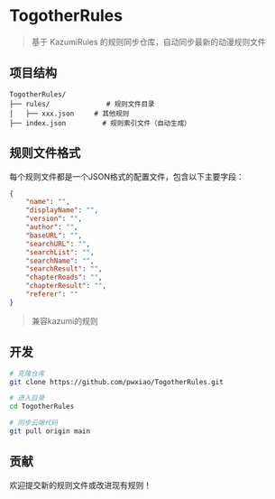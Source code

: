 # TogotherRules

> 基于 KazumiRules 的规则同步仓库，自动同步最新的动漫规则文件


## 项目结构

```
TogotherRules/
├── rules/              # 规则文件目录
│   ├── xxx.json     # 其他规则
├── index.json         # 规则索引文件（自动生成）
```

## 规则文件格式

每个规则文件都是一个JSON格式的配置文件，包含以下主要字段：

```json
{
    "name": "",
    "displayName": "",
    "version": "",
    "author": "",
    "baseURL": "",
    "searchURL": "",
    "searchList": "",
    "searchName": "",
    "searchResult": "",
    "chapterRoads": "",
    "chapterResult": "",
    "referer": ""
}
```
 
> 兼容kazumi的规则  

## 开发

```bash
# 克隆仓库
git clone https://github.com/pwxiao/TogotherRules.git

# 进入目录
cd TogotherRules

# 同步云端代码
git pull origin main

```

## 贡献

欢迎提交新的规则文件或改进现有规则！
